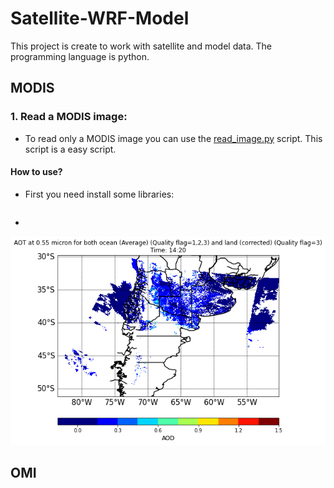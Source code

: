 # Satellite-WRF-Model
This project is create to work with satellite and model data. The programming language is python.

## MODIS
### 1. Read a MODIS image:
* To read only a MODIS image you can use the [read_image.py](https://github.com/rnoeliab/Satellite-WRF-Model/blob/master/MODIS/AOD/read_modis.py) script. This script is a easy script.
#### How to use?  
* First you need install some libraries:
```

```
* 
![Alt text](https://github.com/rnoeliab/Satellite-WRF-Model/blob/master/MODIS/AOD/figures/Figure%202021-03-18%20124501.png)

## OMI
